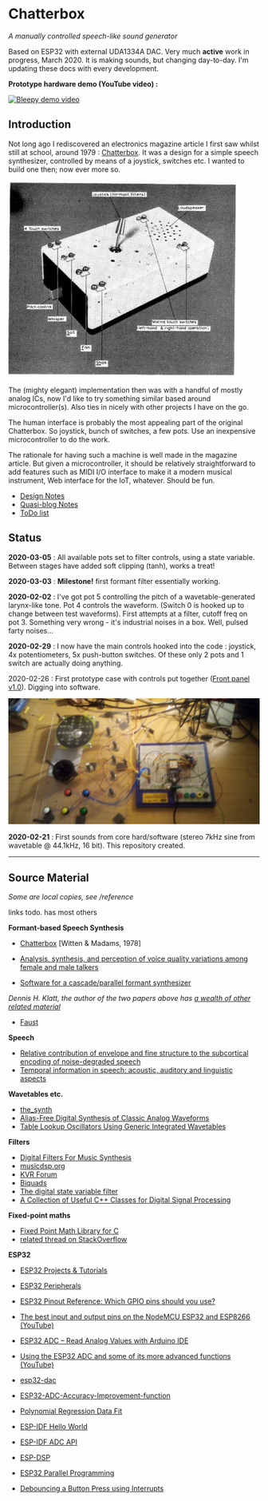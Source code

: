 # Chatterbox
*A manually controlled speech-like sound generator*

Based on ESP32 with external UDA1334A DAC. 
Very much **active** work in progress, March 2020. It is making sounds, but changing day-to-day. I'm updating these docs with every development.

**Prototype hardware demo (YouTube video) :**

[![Bleepy demo video](https://img.youtube.com/vi/DT7YRqZf7U4/0.jpg)](https://www.youtube.com/watch?v=DT7YRqZf7U4)

## Introduction

Not long ago I rediscovered an electronics magazine article I first saw whilst still at school, around 1979 : [Chatterbox](https://github.com/danja/chatterbox/blob/master/reference/Chatterbox-1976.pdf). It was a design for a simple speech synthesizer, controlled by means of a joystick, switches etc. I wanted to build one then; now ever more so. 

![Original Chatterbox](https://github.com/danja/chatterbox/blob/master/reference/original-chatterbox.png "Original Chatterbox")

The (mighty elegant) implementation then was with a handful of mostly analog ICs, now I'd like to try something similar based around microcontroller(s). Also ties in nicely with other projects I have on the go.

The human interface is probably the most appealing part of the original Chatterbox. So joystick, bunch of switches, a few pots. Use an inexpensive microcontroller to do the work.

The rationale for having such a machine is well made in the magazine article. But given a microcontroller, it should be relatively straightforward to add features such as MIDI I/O interface to make it a modern musical instrument, Web interface for the IoT, whatever. Should be fun.

* [Design Notes](https://github.com/danja/chatterbox/blob/master/design.md) 
* [Quasi-blog Notes](https://github.com/danja/chatterbox/blob/master/notes.md)
* [ToDo list](https://github.com/danja/chatterbox/blob/master/todo.md)

## Status

**2020-03-05** : All available pots set to filter controls, using a state variable. Between stages have added soft clipping (tanh), works a treat! 

**2020-03-03** : **Milestone!** first formant filter essentially working.

**2020-02-02** : I've got pot 5 controlling the pitch of a wavetable-generated larynx-like tone. Pot 4 controls the waveform. (Switch 0 is hooked up to change between test waveforms).
First attempts at a filter, cutoff freq on pot 3. Something very wrong - it's industrial noises in a box. Well, pulsed farty noises...

**2020-02-29** : I now have the main controls hooked into the code : joystick, 4x potentiometers, 5x push-button switches. Of these only 2 pots and 1 switch are actually doing anything. 

2020-02-26 : First prototype case with controls put together ([Front panel v1.0](https://github.com/danja/chatterbox/blob/master/media/front-panel_v1.png "Front panel v1.0")). Digging into software.

![Chatterbox prototype hardware v 1.0](https://github.com/danja/chatterbox/blob/master/media/chatterbox_1.0.jpg "prototype hardware v 1.0")

**2020-02-21** : First sounds from core hard/software (stereo 7kHz sine from wavetable @ 44.1kHz, 16 bit). This repository created.

----

## Source Material
*Some are local copies, see /reference*

links todo.  has most others

**Formant-based Speech Synthesis**
* [Chatterbox](https://github.com/danja/chatterbox/blob/master/reference/Chatterbox-1976.pdf)  [Witten & Madams, 1978]

* [Analysis, synthesis, and perception of voice quality variations among female and male talkers](http://www.fon.hum.uva.nl/david/ma_ssp/doc/Klatt-1990-JAS000820.pdf)
* [Software for a cascade/parallel formant synthesizer](http://www.fon.hum.uva.nl/david/ma_ssp/doc/Klatt-1980-JAS000971.pdf)

*Dennis H. Klatt, the author of the two papers above has [a wealth of other related material](https://www.researchgate.net/scientific-contributions/2033647470_Dennis_H_Klatt)*

* [Faust](https://faust.grame.fr/)

**Speech**
* [Relative contribution of envelope and fine structure to the subcortical encoding of noise-degraded speech](https://asa.scitation.org/doi/10.1121/1.4965248)
* [Temporal information in speech: acoustic, auditory and linguistic aspects](https://royalsocietypublishing.org/doi/pdf/10.1098/rstb.1992.0070)

**Wavetables etc.**
* [the_synth](https://github.com/dzlonline/the_synth)
* [Alias-Free Digital Synthesis of Classic Analog Waveforms](https://ccrma.stanford.edu/~stilti/papers/blit.pdf)
* [Table Lookup Oscillators Using Generic Integrated Wavetables](http://mtg.upf.edu/node/485)

**Filters**
* [Digital Filters For Music Synthesis](https://github.com/danja/chatterbox/blob/master/reference/karmafx_digitalfilters.pdf)
* [musicdsp.org](https://www.musicdsp.org/)
* [KVR Forum](https://www.kvraudio.com/forum/)
* [Biquads](https://www.earlevel.com/main/2003/02/28/biquads/)
* [The digital state variable filter](https://www.earlevel.com/main/2003/03/02/the-digital-state-variable-filter/)
* [A Collection of Useful C++ Classes for Digital Signal Processing](https://github.com/vinniefalco/DSPFilters)

**Fixed-point maths**
* [Fixed Point Math Library for C](https://sourceforge.net/p/fixedptc/)
* [related thread on StackOverflow](https://stackoverflow.com/questions/10067510/fixed-point-arithmetic-in-c-programming)

**ESP32**
* [ESP32 Projects & Tutorials](https://randomnerdtutorials.com/projects-esp32/)
* [ESP32 Peripherals](https://randomnerdtutorials.com/esp32-pinout-reference-gpios/)
* [ESP32 Pinout Reference: Which GPIO pins should you use?](https://randomnerdtutorials.com/esp32-pinout-reference-gpios/)
* [The best input and output pins on the NodeMCU ESP32 and ESP8266 (YouTube)](https://www.youtube.com/watch?v=c0tMGlJVmkw)
* [ESP32 ADC – Read Analog Values with Arduino IDE](https://randomnerdtutorials.com/esp32-adc-analog-read-arduino-ide/)
* [Using the ESP32 ADC and some of its more advanced functions (YouTube)](https://www.youtube.com/watch?v=RlKMJknsNpo)
* [esp32-dac](https://github.com/wjslager/esp32-dac)
* [ESP32-ADC-Accuracy-Improvement-function](https://github.com/G6EJD/ESP32-ADC-Accuracy-Improvement-function)
* [Polynomial Regression Data Fit](https://arachnoid.com/polysolve/)

* [ESP-IDF Hello World](https://exploreembedded.com/wiki/Hello_World_with_ESP32_Explained)
* [ESP-IDF ADC API](https://docs.espressif.com/projects/esp-idf/en/latest/api-reference/peripherals/adc.html)
* [ESP-DSP](https://github.com/espressif/esp-dsp)
* [ESP32 Parallel Programming](https://home.roboticlab.eu/en/iot-open/getting_familiar_with_your_hardware_rtu_itmo_sut/esp/esp_parallel_programming)
* [Debouncing a Button Press using Interrupts](https://www.switchdoc.com/2018/04/esp32-tutorial-debouncing-a-button-press-using-interrupts/)
